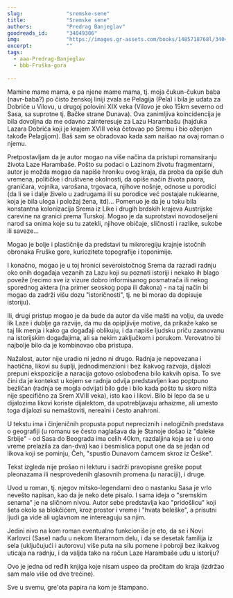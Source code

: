 ```yaml
---
slug:              "sremske-sene"
title:             "Sremske sene"
authors:           "Predrag Banjeglav"
goodreads_id:      "34049306"
img:               "https://images.gr-assets.com/books/1485718768l/34049306.jpg"
excerpt:           ""
tags:
  - aaa-Predrag-Banjeglav
  - bbb-Fruška-gora
  
---
```


Mamine mame mama, e pa njene mame mama, tj. moja čukun-čukun baba (navr-baba?) po čisto ženskoj liniji zvala se 
Pelagija (Pela) i bila je udata za Dobriće u Vilovu, u drugoj polovini XIX veka (Vilovo je oko 15km severno od Sasa, sa 
suprotne tj. Bačke strane Dunava). Ova zanimljiva koincidencija je bila dovoljna da me odavno zainteresuje za Lazu 
Harambašu (hajduka Lazara Dobrića koji je krajem XVIII veka četovao po Sremu i bio oženjen takođe Pelagijom). Baš sam se 
obradovao kada sam naišao na ovaj roman o njemu.

Pretpostavljam da je autor mogao na više načina da pristupi romansiranju života Laze Harambaše. Pošto su podaci o 
Lazinom životu fragmentarni, autor je možda mogao da napiše hroniku ovog kraja, da proba da opiše duh vremena, političke 
i društvene okolnosti, da opiše način života paora, graničara, vojnika, varošana, trgovaca, njihove nošnje, odnose u 
porodici (da li se i dalje živelo u zadrugama ili su porodice već postajale nuklearne, koja je bila uloga i položaj 
žena, itd)... Pomenuo je da je u toku bila konstantna kolonizacija Srema iz Like i drugih brdskih krajeva Austrijske 
carevine na granici prema Turskoj. Mogao je da suprotstavi novodoseljeni narod sa onima koje su tu zatekli, njihove 
običaje, sličnosti i razlike, sukobe ili saveze...

Mogao je bolje i plastičnije da predstavi tu mikroregiju krajnje istočnih obronaka Fruške gore, kuriozitete topografije 
i toponimije.

I konačno, mogao je u toj hronici severoistočnog Srema da razradi radnju oko onih događaja vezanih za Lazu koji su 
poznati istoriji i nekako ih blago poveže (recimo sve iz vizure dobro informisanog posmatrača ili nekog sporednog 
aktera (na primer seoskog popa ili đakona) - na taj način bi mogao da zadrži višu dozu "istoričnosti", tj. ne bi morao 
da dopisuje istoriju).

Ili, drugi pristup mogao je da bude da autor da više mašti na volju, da uvede lik Laze i dublje ga razvije, da mu da 
opipljivije motive, da prikaže kako se taj lik menja i kako ga događaji oblikuju, i da napiše ljudsku priču zasnovanu 
na istorijskim događajima, ali sa nekim zaključkom i porukom. Verovatno bi najbolje bilo da je kombinovao oba pristupa.

Nažalost, autor nije uradio ni jedno ni drugo. Radnja je nepovezana i haotična, likovi su šuplji, jednodimenzioni i bez 
ikakvog razvoja, dijalozi prepuni ekspozicije a naracija gotovo oslobođena bilo kakvih opisa. To sve čini da je kontekst 
u kojem se radnja odvija predstavljen kao poptpuno bezličan (radnja se mogla odvijati bilo gde i bilo kada pošto tu 
skoro ništa nije specifično za Srem XVIII veka), isto kao i likovi. Bilo bi lepo da se u dijalozima likovi koriste 
dijalektom, da upotrebljavaju arhaizme, ali umesto toga dijalozi su nemaštoviti, nerealni i često anahroni.

U tekstu ima i činjeničnih propusta poput nepreciznih i nelogičnih predstava o geografiji (u romanu se često naglašava 
da je Stanoje došao iz "daleke Srbije" - od Sasa do Beograda ima celih 40km, razdaljina koja se i u ono vreme prelazila 
za dan-dva) kao i besmislica poput one da se jedan od likova koji se pominju, Čeh, "spustio Dunavom čamcem skroz iz 
Češke".

Tekst izgleda nije prošao ni lekturu i sadrži pravopisne greške poput pleonazama ili nesprovedenih glasovnih promena (u 
naraciji), i druge.

Uvod u roman, tj. njegov mitsko-legendarni deo o nastanku Sasa je vrlo nevešto napisan, kao da je neko dete pisalo. I 
sama ideja o "sremskim senama" je na sličnom nivou. Autor sebe predstavlja kao "pridošlicu" koji šeta okolo sa blokčićem, 
kroz prostor i vreme i "hvata beleške", a prisutni ljudi ga vide ali uglavnom ne intereaguju sa njim.

Jedini nivo na kom roman eventualno funkcioniše je eto, da se i Novi Karlovci (Sase) nađu u nekom literarnom delu, i da 
se desetak familija iz sela (uključujući i autorovu) više puta na silu pomene i pobroji bez ikakvog uticaja na radnju, 
i da valjda tako na račun Laze Harambaše uđu u istoriju?

Ovo je jedna od ređih knjiga koje nisam uspeo da pročitam do kraja (izdržao sam malo više od dve trećine).

Sve u svemu, gre'ota papira na kom je štampano.